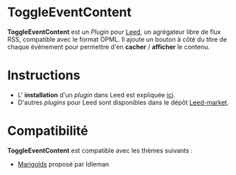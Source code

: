 ToggleEventContent
==================

**ToggleEventContent** est un _Plugin_ pour [Leed](http://projet.idleman.fr/leed), un agrégateur libre de flux RSS, compatible avec le format OPML. Il ajoute un bouton à côté du titre de chaque événement pour permettre d'en **cacher** / **afficher** le contenu.

Instructions
============

* L' **installation** d'un _plugin_ dans Leed est expliquée [ici](http://projet.idleman.fr/leed/?page=Plugins).
* D'autres _plugins_ pour Leed sont disponibles dans le dépôt [Leed-market](https://github.com/ldleman/Leed-market).

Compatibilité
=============

**ToggleEventContent** est compatible avec les thèmes suivants :
* [Marigolds](http://projet.idleman.fr/leed/data/themes/marigolds.zip) proposé par Idleman
